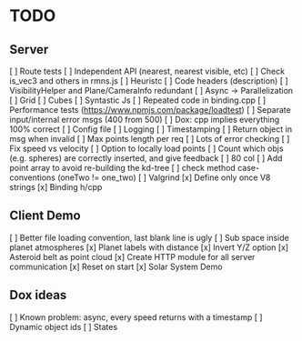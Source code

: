 # TODO

## Server

[ ] Route tests
[ ] Independent API (nearest, nearest visible, etc)
[ ] Check is_vec3 and others in rmns.js
[ ] Heuristc
[ ] Code headers (description)
[ ] VisibilityHelper and Plane/CameraInfo redundant
[ ] Async -> Parallelization
[ ] Grid
[ ] Cubes
[ ] Syntastic Js
[ ] Repeated code in binding.cpp
[ ] Performance tests (https://www.npmjs.com/package/loadtest)
[ ] Separate input/internal error msgs (400 from 500)
[ ] Dox: cpp implies everything 100% correct
[ ] Config file
[ ] Logging
[ ] Timestamping
[ ] Return object in msg when invalid
[ ] Max points length per req
[ ] Lots of error checking
[ ] Fix speed vs velocity
[ ] Option to locally load points
[ ] Count which objs (e.g. spheres) are correctly inserted, and give feedback
[ ] 80 col
[ ] Add point array to avoid re-building the kd-tree
[ ] check method case-conventions (oneTwo != one_two)
[ ] Valgrind
[x] Define only once V8 strings
[x] Binding h/cpp

## Client Demo

[ ] Better file loading convention, last blank line is ugly
[ ] Sub space inside planet atmospheres
[x] Planet labels with distance
[x] Invert Y/Z option
[x] Asteroid belt as point cloud
[x] Create HTTP module for all server communication
[x] Reset on start
[x] Solar System Demo

## Dox ideas

[ ] Known problem: async, every speed returns with a timestamp
[ ] Dynamic object ids
[ ] States
